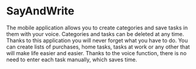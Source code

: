 # SayAndWrite
The mobile application allows you to create categories and save tasks in them with your voice. Categories and tasks can be deleted at any time. Thanks to this application you will never forget what you have to do. You can create lists of purchases, home tasks, tasks at work or any other that will make life easier and easier. Thanks to the voice function, there is no need to enter each task manually, which saves time.
